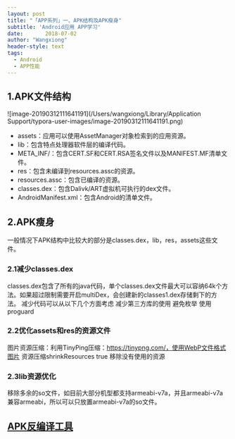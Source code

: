 ```yaml
---
layout: post
title: "「APP系列」一、APK结构及APK瘦身"
subtitle: 'Android应用 APP学习'
date:       2018-07-02
author: "Wangxiong"
header-style: text
tags:
  - Android
  - APP性能
---
```


## 1.APK文件结构

![image-20190312111641191](/Users/wangxiong/Library/Application Support/typora-user-images/image-20190312111641191.png)

- assets：应用可以使用AssetManager对象检索到的应用资源。
- lib：包含特点处理器软件层的编译代码。
- META_INF/：包含CERT.SF和CERT.RSA签名文件以及MANIFEST.MF清单文件。
- res：包含未编译到resources.assc的资源。
- resources.assc：包含已编译的资源。
- classes.dex：包含Dalivk/ART虚拟机可执行的dex文件。
- AndroidManifest.xml：包含Android的清单文件。

## 2.APK瘦身

一般情况下APK结构中比较大的部分是classes.dex，lib，res，assets这些文件。

### 2.1减少classes.dex

classes.dex包含了所有的java代码，单个classes.dex文件最大可以容纳64k个方法。如果超过限制需要开启multiDex，会创建新的classes1.dex存储剩下的方法。
减少代码可以从以下几个方面考虑
减少第三方库的使用
避免枚举
使用proguard

### 2.2优化assets和res的资源文件

图片资源压缩：利用TinyPing压缩：https://tinypng.com/，使用WebP文件格式图片
资源压缩shrinkResources true
移除没有使用的资源

### 2.3lib资源优化

移除多余的so文件，如目前大部分机型都支持armeabi-v7a，并且armeabi-v7a兼容armeabi，所以可以只放置armeabi-v7a的so文件。

## [APK反编译工具](https://github.com/wang-xiong/progourad_tools/tree/master)